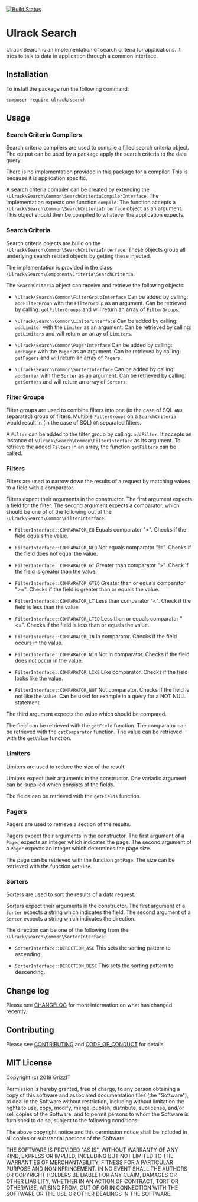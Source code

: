 [![Build Status](https://travis-ci.com/ulrack/search.svg?branch=master)](https://travis-ci.com/ulrack/search)

# Ulrack Search

Ulrack Search is an implementation of search criteria for applications.
It tries to talk to data in application through a common interface.

## Installation

To install the package run the following command:

```
composer require ulrack/search
```

## Usage

### Search Criteria Compilers

Search criteria compilers are used to compile a filled search criteria object.
The output can be used by a package apply the search criteria to the data query.

There is no implementation provided in this package for a compiler.
This is because it is application specific.

A search criteria compiler can be created by extending the `\Ulrack\Search\Common\SearchCriteriaCompilerInterface`.
The implementation expects one function `compile`.
The function accepts a `\Ulrack\Search\Common\SearchCriteriaInterface` object as an argument.
This object should then be compiled to whatever the application expects.

### Search Criteria

Search criteria objects are build on the `\Ulrack\Search\Common\SearchCriteriaInterface`.
These objects group all underlying search related objects by getting these injected.

The implementation is provided in the class `\Ulrack\Search\Component\Criteria\SearchCriteria`.

The `SearchCriteria` object can receive and retrieve the following objects:
- `\Ulrack\Search\Common\FilterGroupInterface`
Can be added by calling: `addFilterGroup` with the `FilterGroup` as an argument.
Can be retrieved by calling: `getFilterGroups` and will return an array of `FilterGroups`.

- `\Ulrack\Search\Common\LimiterInterface`
Can be added by calling: `addLimiter` with the `Limiter` as an argument.
Can be retrieved by calling: `getLimiters` and will return an array of `Limiters`.

- `\Ulrack\Search\Common\PagerInterface`
Can be added by calling: `addPager` with the `Pager` as an argument.
Can be retrieved by calling: `getPagers` and will return an array of `Pagers`.

- `\Ulrack\Search\Common\SorterInterface`
Can be added by calling: `addSorter` with the `Sorter` as an argument.
Can be retrieved by calling: `getSorters` and will return an array of `Sorters`.

### Filter Groups

Filter groups are used to combine filters into one (in the case of SQL `AND` separated) group of filters.
Multiple `FilterGroups` on a `SearchCriteria` would result in (in the case of SQL) `OR` separated filters.

A `Filter` can be added to the filter group by calling: `addFilter`.
It accepts an instance of `\Ulrack\Search\Common\FilterInterface` as its argument.
To retrieve the added `Filters` in an array, the function `getFilters` can be called.

### Filters

Filters are used to narrow down the results of a request by matching values to a field with a comparator.

Filters expect their arguments in the constructor.
The first argument expects a field for the filter.
The second argument expects a comparator,
which should be one of of the following out of the `\Ulrack\Search\Common\FilterInterface`:
- `FilterInterface::COMPARATOR_EQ`
Equals comparator "=". Checks if the field equals the value.

- `FilterInterface::COMPARATOR_NEQ`
Not equals comparator "!=". Checks if the field does not equal the value.

- `FilterInterface::COMPARATOR_GT`
Greater than comparator ">". Check if the field is greater than the value.

- `FilterInterface::COMPARATOR_GTEQ`
Greater than or equals comparator ">=".
Checks if the field is greater than or equals the value.

- `FilterInterface::COMPARATOR_LT`
Less than comparator "<". Check if the field is less than the value.

- `FilterInterface::COMPARATOR_LTEQ`
Less than or equals comparator "<=".
Checks if the field is less than or equals the value.

- `FilterInterface::COMPARATOR_IN`
In comparator. Checks if the field occurs in the value.

- `FilterInterface::COMPARATOR_NIN`
Not in comparator. Checks if the field does not occur in the value.

- `FilterInterface::COMPARATOR_LIKE`
Like comparator. Checks if the field looks like the value.

- `FilterInterface::COMPARATOR_NOT`
Not comparator. Checks if the field is not like the value.
Can be used for example in a query for a NOT NULL statement.

The third argument expects the value which should be compared.

The field can be retrieved with the `getField` function.
The comparator can be retrieved with the `getComparator` function.
The value can be retrieved with the `getValue` function.

### Limiters

Limiters are used to reduce the size of the result.

Limiters expect their arguments in the constructor.
One variadic argument can be supplied which consists of the fields.

The fields can be retrieved with the `getFields` function.

### Pagers

Pagers are used to retrieve a section of the results.

Pagers expect their arguments in the constructor.
The first argument of a `Pager` expects an integer which indicates the page.
The second argument of a `Pager` expects an integer which determines the page size.

The page can be retrieved with the function `getPage`.
The size can be retrieved with the function `getSize`.

### Sorters

Sorters are used to sort the results of a data request.

Sorters expect their arguments in the constructor.
The first argument of a `Sorter` expects a string which indicates the field.
The second argument of a `Sorter` expects a string which indicates the direction.

The direction can be one of the following from the `\Ulrack\Search\Common\SorterInterface`:
- `SorterInterface::DIRECTION_ASC`
This sets the sorting pattern to ascending.

- `SorterInterface::DIRECTION_DESC`
This sets the sorting pattern to descending.

## Change log

Please see [CHANGELOG](CHANGELOG.md) for more information on what has changed recently.

## Contributing

Please see [CONTRIBUTING](CONTRIBUTING.md) and [CODE_OF_CONDUCT](CODE_OF_CONDUCT.md) for details.

## MIT License

Copyright (c) 2019 GrizzIT

Permission is hereby granted, free of charge, to any person obtaining a copy
of this software and associated documentation files (the "Software"), to deal
in the Software without restriction, including without limitation the rights
to use, copy, modify, merge, publish, distribute, sublicense, and/or sell
copies of the Software, and to permit persons to whom the Software is
furnished to do so, subject to the following conditions:

The above copyright notice and this permission notice shall be included in all
copies or substantial portions of the Software.

THE SOFTWARE IS PROVIDED "AS IS", WITHOUT WARRANTY OF ANY KIND, EXPRESS OR
IMPLIED, INCLUDING BUT NOT LIMITED TO THE WARRANTIES OF MERCHANTABILITY,
FITNESS FOR A PARTICULAR PURPOSE AND NONINFRINGEMENT. IN NO EVENT SHALL THE
AUTHORS OR COPYRIGHT HOLDERS BE LIABLE FOR ANY CLAIM, DAMAGES OR OTHER
LIABILITY, WHETHER IN AN ACTION OF CONTRACT, TORT OR OTHERWISE, ARISING FROM,
OUT OF OR IN CONNECTION WITH THE SOFTWARE OR THE USE OR OTHER DEALINGS IN THE
SOFTWARE.
